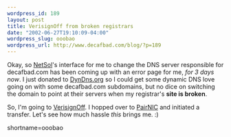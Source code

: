 ```yaml
--- 
wordpress_id: 189
layout: post
title: VerisignOff from broken registrars
date: "2002-06-27T19:10:09-04:00"
wordpress_slug: ooobao
wordpress_url: http://www.decafbad.com/blog/?p=189
---
```

<p>Okay, so <a href="http://www.nsi.com">NetSol</a>'s interface for me to change the DNS server responsible for decafbad.com has been coming up with an error page for me, <i>for 3 days now</i>.  I just donated to <a href="http://www.dyndns.org">DynDns.org</a> so I could get some dynamic DNS love going on with some decafbad.com subdomains, but no dice on switching the domain to point at their servers when my registrar's <b>site is broken</b>.</p>
<p>So, I'm going to <a href="http://www.verisignoff.org/">VerisignOff</a>.  I hopped over to <a href="http://www.Pairnic.com/">PairNIC</a> and initiated a transfer.  Let's see how much hassle <i>this</i> brings me.  :)</p>
<!--more-->
shortname=ooobao
